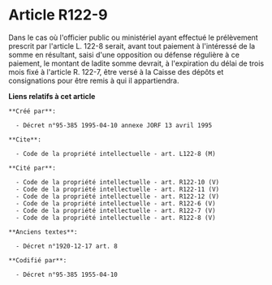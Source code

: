 # Article R122-9

Dans le cas où l'officier public ou ministériel ayant effectué le prélèvement prescrit par l'article L. 122-8 serait, avant
tout paiement à l'intéressé de la somme en résultant, saisi d'une opposition ou défense régulière à ce paiement, le montant
de ladite somme devrait, à l'expiration du délai de trois mois fixé à l'article R. 122-7, être versé à la Caisse des dépôts
et consignations pour être remis à qui il appartiendra.

**Liens relatifs à cet article**

	**Créé par**:

	  - Décret n°95-385 1995-04-10 annexe JORF 13 avril 1995

	**Cite**:

	  - Code de la propriété intellectuelle - art. L122-8 (M)

	**Cité par**:

	  - Code de la propriété intellectuelle - art. R122-10 (V)
	  - Code de la propriété intellectuelle - art. R122-11 (V)
	  - Code de la propriété intellectuelle - art. R122-12 (V)
	  - Code de la propriété intellectuelle - art. R122-6 (V)
	  - Code de la propriété intellectuelle - art. R122-7 (V)
	  - Code de la propriété intellectuelle - art. R122-8 (V)

	**Anciens textes**:

	  - Décret n°1920-12-17 art. 8

	**Codifié par**:

	  - Décret n°95-385 1955-04-10
